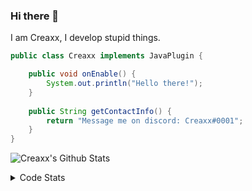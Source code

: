 ### Hi there 👋

I am Creaxx, I develop stupid things. 

```java
public class Creaxx implements JavaPlugin {

    public void onEnable() {
        System.out.println("Hello there!");
    }
    
    public String getContactInfo() {
        return "Message me on discord: Creaxx#0001";
    }
}
```

![Creaxx's Github Stats](https://github-readme-stats.vercel.app/api?username=CreaxxOG&show_icons=true&theme=dark&count_private=true)

<details>
  <summary>Code Stats</summary>

<!--START_SECTION:waka-->
![Code Time](http://img.shields.io/badge/Code%20Time-1%2C422%20hrs%2020%20mins-blue)

![Lines of code](https://img.shields.io/badge/From%20Hello%20World%20I%27ve%20Written-735.0%20thousand%20lines%20of%20code-blue)

**🐱 My GitHub Data** 

> 📦 104.3 kB Used in GitHub's Storage 
 > 
> 🏆 2,284 Contributions in the Year 2023
 > 
> 🚫 Not Opted to Hire
 > 
> 📜 4 Public Repositories 
 > 
> 🔑 3 Private Repositories 
 > 
**I'm a Night 🦉** 

```text
🌞 Morning                425 commits         ██░░░░░░░░░░░░░░░░░░░░░░░   07.16 % 
🌆 Daytime                2523 commits        ███████████░░░░░░░░░░░░░░   42.51 % 
🌃 Evening                2858 commits        ████████████░░░░░░░░░░░░░   48.16 % 
🌙 Night                  129 commits         █░░░░░░░░░░░░░░░░░░░░░░░░   02.17 % 
```
📅 **I'm Most Productive on Saturday** 

```text
Monday                   740 commits         ███░░░░░░░░░░░░░░░░░░░░░░   12.47 % 
Tuesday                  829 commits         ███░░░░░░░░░░░░░░░░░░░░░░   13.97 % 
Wednesday                882 commits         ████░░░░░░░░░░░░░░░░░░░░░   14.86 % 
Thursday                 959 commits         ████░░░░░░░░░░░░░░░░░░░░░   16.16 % 
Friday                   564 commits         ██░░░░░░░░░░░░░░░░░░░░░░░   09.50 % 
Saturday                 1008 commits        ████░░░░░░░░░░░░░░░░░░░░░   16.98 % 
Sunday                   953 commits         ████░░░░░░░░░░░░░░░░░░░░░   16.06 % 
```


📊 **This Week I Spent My Time On** 

```text
💬 Programming Languages: 
Java                     1 hr 32 mins        ████████████░░░░░░░░░░░░░   47.51 % 
Kotlin                   1 hr 15 mins        ██████████░░░░░░░░░░░░░░░   38.86 % 
XML                      23 mins             ███░░░░░░░░░░░░░░░░░░░░░░   12.12 % 
Markdown                 1 min               ░░░░░░░░░░░░░░░░░░░░░░░░░   00.76 % 
IDEA_MODULE              1 min               ░░░░░░░░░░░░░░░░░░░░░░░░░   00.73 % 

🔥 Editors: 
IntelliJ                 3 hrs 15 mins       █████████████████████████   100.00 % 
```

**I Mostly Code in Java** 

```text
Java                     58 repos            ███████████████████░░░░░░   75.32 % 
Kotlin                   10 repos            ███░░░░░░░░░░░░░░░░░░░░░░   12.99 % 
TypeScript               4 repos             █░░░░░░░░░░░░░░░░░░░░░░░░   05.19 % 
CSS                      2 repos             █░░░░░░░░░░░░░░░░░░░░░░░░   02.60 % 
EJS                      1 repo              ░░░░░░░░░░░░░░░░░░░░░░░░░   01.30 % 
```




 Last Updated on 07/08/2023 06:23:56 UTC
<!--END_SECTION:waka-->
</details>
